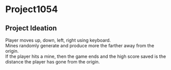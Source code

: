 # Project1054

## Project Ideation 
Player moves up, down, left, right using keyboard.<br>
Mines randomly generate and produce more the farther away from the origin.<br>
If the player hits a mine, then the game ends and the high score saved is the distance the player has gone from the origin.<br>
